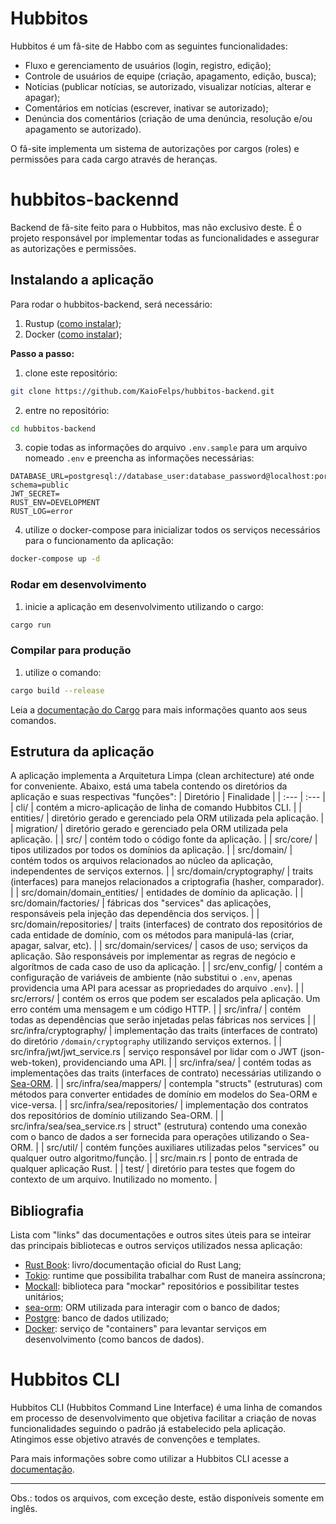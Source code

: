 # Hubbitos
Hubbitos é um fã-site de Habbo com as seguintes funcionalidades:
- Fluxo e gerenciamento de usuários (login, registro, edição);
- Controle de usuários de equipe (criação, apagamento, edição, busca);
- Notícias (publicar notícias, se autorizado, visualizar notícias, alterar e apagar);
- Comentários em notícias (escrever, inativar se autorizado);
- Denúncia dos comentários (criação de uma denúncia, resolução e/ou apagamento se autorizado).

O fã-site implementa um sistema de autorizações por cargos (roles) e permissões para cada cargo através de heranças.

# hubbitos-backennd
Backend de fã-site feito para o Hubbitos, mas não exclusivo deste. É o projeto responsável por implementar todas as funcionalidades e assegurar as autorizações e permissões.

## Instalando a aplicação
Para rodar o hubbitos-backend, será necessário:
1. Rustup ([como instalar](https://www.rust-lang.org/tools/install));
2. Docker ([como instalar](https://docs.docker.com/get-docker/));

**Passo a passo:**
1. clone este repositório:
```bash
git clone https://github.com/KaioFelps/hubbitos-backend.git
```
2. entre no repositório:
```bash
cd hubbitos-backend
```
3. copie todas as informações do arquivo `.env.sample` para um arquivo nomeado `.env` e preencha as informações necessárias:
```dotenv
DATABASE_URL=postgresql://database_user:database_password@localhost:port/database_name?schema=public
JWT_SECRET=
RUST_ENV=DEVELOPMENT
RUST_LOG=error
```
4. utilize o docker-compose para inicializar todos os serviços necessários para o funcionamento da aplicação:
```bash
docker-compose up -d
```

### Rodar em desenvolvimento
1. inicie a aplicação em desenvolvimento utilizando o cargo:
```bash
cargo run
```

### Compilar para produção
1. utilize o comando:
```bash
cargo build --release
```

Leia a [documentação do Cargo](https://doc.rust-lang.org/book/ch01-03-hello-cargo.html#:~:text=Cargo%20is%20Rust's%20build%20system,on%2C%20and%20building%20those%20libraries.) para mais informações quanto aos seus comandos.

## Estrutura da aplicação
A aplicação implementa a Arquitetura Limpa (clean architecture) até onde for conveniente. Abaixo, está uma tabela contendo os diretórios da aplicação e suas respectivas "funções":
| Diretório | Finalidade |
| :---  | :---      |
| cli/  | contém a micro-aplicação de linha de comando Hubbitos CLI. |
| entities/ | diretório gerado e gerenciado pela ORM utilizada pela aplicação. |
| migration/    | diretório gerado e gerenciado pela ORM utilizada pela aplicação. |
| src/  | contém todo o código fonte da aplicação. |
| src/core/ | tipos utilizados por todos os domínios da aplicação. |
| src/domain/   | contém todos os arquivos relacionados ao núcleo da aplicação, independentes de serviços externos. |
| src/domain/cryptography/ | traits (interfaces) para manejos relacionados a criptografia (hasher, comparador). |
| src/domain/domain_entities/  | entidades de domínio da aplicação. |
| src/domain/factories/    | fábricas dos "services" das aplicações, responsáveis pela injeção das dependência dos serviços. |
| src/domain/repositories/ | traits (interfaces) de contrato dos repositórios de cada entidade de domínio, com os métodos para manipulá-las (criar, apagar, salvar, etc). |
| src/domain/services/ | casos de uso; serviços da aplicação. São responsáveis por implementar as regras de negócio e algorítmos de cada caso de uso da aplicação. |
| src/env_config/   | contém a configuração de variáveis de ambiente (não substitui o `.env`, apenas providencia uma API para acessar as propriedades do arquivo `.env`). |
| src/errors/   | contém os erros que podem ser escalados pela aplicação. Um erro contém uma mensagem e um código HTTP. |
| src/infra/    | contém todas as dependências que serão injetadas pelas fábricas nos services |
| src/infra/cryptography/ | implementação das traits (interfaces de contrato) do diretório `/domain/cryptography` utilizando serviços externos. |
| src/infra/jwt/jwt_service.rs    | serviço responsável por lidar com o JWT (json-web-token), providenciando uma API. |
| src/infra/sea/  | contém todas as implementações das traits (interfaces de contrato) necessárias utilizando o [Sea-ORM](https://github.com/SeaQL/sea-orm). |
| src/infra/sea/mappers/  | contempla "structs" (estruturas) com métodos para converter entidades de domínio em modelos do Sea-ORM e vice-versa. |
| src/infra/sea/repositories/ | implementação dos contratos dos repositórios de domínio utilizando Sea-ORM. |
| src/infra/sea/sea_service.rs    | struct" (estrutura) contendo uma conexão com o banco de dados a ser fornecida para operações utilizando o Sea-ORM. |
| src/util/ | contém funções auxiliares utilizadas pelos "services" ou qualquer outro algoritmo/função. |
| src/main.rs   | ponto de entrada de qualquer aplicação Rust. |
| test/ | diretório para testes que fogem do contexto de um arquivo. Inutilizado no momento. |

## Bibliografia
Lista com "links" das documentações e outros sites úteis para se inteirar das principais bibliotecas e outros serviços utilizados nessa aplicação:
- [Rust Book](https://doc.rust-lang.org/book/): livro/documentação oficial do Rust Lang;
- [Tokio](https://tokio.rs/): runtime que possibilita trabalhar com Rust de maneira assíncrona;
- [Mockall](https://crates.io/crates/mockall): biblioteca para "mockar" repositórios e possibilitar testes unitários;
- [sea-orm](https://github.com/SeaQL/sea-orm): ORM utilizada para interagir com o banco de dados;
- [Postgre](https://www.postgresql.org/): banco de dados utilizado;
- [Docker](https://docs.docker.com/get-docker/): serviço de "containers" para levantar serviços em desenvolvimento (como bancos de dados).

# Hubbitos CLI
Hubbitos CLI (Hubbitos Command Line Interface) é uma linha de comandos em processo de desenvolvimento que objetiva facilitar a criação de novas funcionalidades seguindo o padrão já estabelecido pela aplicação. Atingimos esse objetivo através de convenções e templates.

Para mais informações sobre como utilizar a Hubbitos CLI acesse a [documentação](cli/readme.md).

---

Obs.: todos os arquivos, com exceção deste, estão disponíveis somente em inglês.